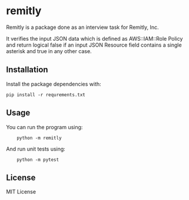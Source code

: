 # remitly

Remitly is a package done as an interview task for Remitly, Inc.

It verifies the input JSON data which is defined as AWS::IAM::Role Policy and return logical false if an input JSON Resource field contains a single asterisk and true in any other case.

## Installation

Install the package dependencies with:

```shell
pip install -r requrements.txt
```

## Usage

You can run the program using:

```shell
    python -m remitly
```

And run unit tests using:

```shell
    python -m pytest
```

## License

MIT License